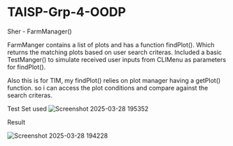 # TAISP-Grp-4-OODP

Sher - FarmManager()

FarmManger contains a list of plots <plotList> and has a function findPlot(). Which returns the matching plots based on user search criteras. Included a basic TestManger() to simulate received user inputs from CLIMenu as parameters for findPlot(). 

Also this is for TIM, my findPlot() relies on plot manager having a getPlot() function. so i can access the plot conditions and compare against the search criteras. 


Test Set used
![Screenshot 2025-03-28 195352](https://github.com/user-attachments/assets/1191f599-b047-4757-8891-3379dc87b586)




Result



![Screenshot 2025-03-28 194228](https://github.com/user-attachments/assets/e43fecde-3557-456f-8624-ecaa3afdb478)
